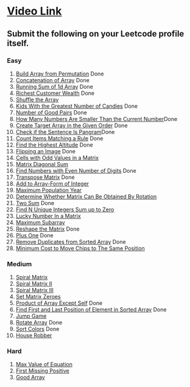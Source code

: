 # [Video Link](https://youtu.be/n60Dn0UsbEk)

## Submit the following on your Leetcode profile itself.

### Easy
1. [Build Array from Permutation](https://leetcode.com/problems/build-array-from-permutation/)    Done
2. [Concatenation of Array](https://leetcode.com/problems/concatenation-of-array/)    Done
3. [Running Sum of 1d Array](https://leetcode.com/problems/running-sum-of-1d-array/)      Done
4. [Richest Customer Wealth](https://leetcode.com/problems/richest-customer-wealth/)    Done
5. [Shuffle the Array](https://leetcode.com/problems/shuffle-the-array/)
6. [Kids With the Greatest Number of Candies](https://leetcode.com/problems/kids-with-the-greatest-number-of-candies/) Done
7. [Number of Good Pairs](https://leetcode.com/problems/number-of-good-pairs/)    Done
8. [How Many Numbers Are Smaller Than the Current Number](https://leetcode.com/problems/how-many-numbers-are-smaller-than-the-current-number/)Done
9. [Create Target Array in the Given Order](https://leetcode.com/problems/create-target-array-in-the-given-order/) Done
10. [Check if the Sentence Is Pangram](https://leetcode.com/problems/check-if-the-sentence-is-pangram/)Done
11. [Count Items Matching a Rule](https://leetcode.com/problems/count-items-matching-a-rule/) Done
12. [Find the Highest Altitude](https://leetcode.com/problems/find-the-highest-altitude/)  Done
13. [Flipping an Image](https://leetcode.com/problems/flipping-an-image/) Done
14. [Cells with Odd Values in a Matrix](https://leetcode.com/problems/cells-with-odd-values-in-a-matrix/)
15. [Matrix Diagonal Sum](https://leetcode.com/problems/matrix-diagonal-sum/)
16. [Find Numbers with Even Number of Digits](https://leetcode.com/problems/find-numbers-with-even-number-of-digits/)    Done
17. [Transpose Matrix](https://leetcode.com/problems/transpose-matrix/) Done
18. [Add to Array-Form of Integer](https://leetcode.com/problems/add-to-array-form-of-integer/)
19. [Maximum Population Year](https://leetcode.com/problems/maximum-population-year/)
20. [Determine Whether Matrix Can Be Obtained By Rotation](https://leetcode.com/problems/determine-whether-matrix-can-be-obtained-by-rotation/)
21. [Two Sum](https://leetcode.com/problems/two-sum/) Done
22. [Find N Unique Integers Sum up to Zero](https://leetcode.com/problems/find-n-unique-integers-sum-up-to-zero/)
23. [Lucky Number In a Matrix](https://leetcode.com/problems/lucky-numbers-in-a-matrix/)
24. [Maximum Subarray](https://leetcode.com/problems/maximum-subarray/)
25. [Reshape the Matrix](https://leetcode.com/problems/reshape-the-matrix/) Done
26. [Plus One](https://leetcode.com/problems/plus-one/) Done
27. [Remove Duplicates from Sorted Array](https://leetcode.com/problems/remove-duplicates-from-sorted-array/)   Done
28. [Minimum Cost to Move Chips to The Same Position](https://leetcode.com/problems/minimum-cost-to-move-chips-to-the-same-position/)

### Medium
1. [Spiral Matrix](https://leetcode.com/problems/spiral-matrix/)
2. [Spiral Matrix II](https://leetcode.com/problems/spiral-matrix-ii/)
3. [Spiral Matrix III](https://leetcode.com/problems/spiral-matrix-iii/)
4. [Set Matrix Zeroes](https://leetcode.com/problems/set-matrix-zeroes/)
5. [Product of Array Except Self](https://leetcode.com/problems/product-of-array-except-self/) Done
6. [Find First and Last Position of Element in Sorted Array](https://leetcode.com/problems/find-first-and-last-position-of-element-in-sorted-array/) Done
7. [Jump Game](https://leetcode.com/problems/jump-game/)
8. [Rotate Array](https://leetcode.com/problems/rotate-array/) Done
9. [Sort Colors](https://leetcode.com/problems/sort-colors/) Done
10. [House Robber](https://leetcode.com/problems/house-robber/)

### Hard
1. [Max Value of Equation](https://leetcode.com/problems/max-value-of-equation/)
2. [First Missing Positive](https://leetcode.com/problems/first-missing-positive/)
3. [Good Array](https://leetcode.com/problems/check-if-it-is-a-good-array/)
